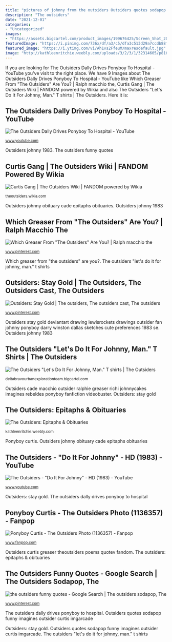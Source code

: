 ```yaml
---
title: "pictures of johnny from the outsiders Outsiders quotes sodapop funny imagines outsider curtis imgarcade"
description: "The outsiders"
date: "2021-12-01"
categories:
- "Uncategorized"
images:
- "https://assets.bigcartel.com/product_images/199676425/Screen_Shot_2016-06-01_at_11.46.24_AM.png?auto=format&amp;fit=max&amp;h=1200&amp;w=1200"
featuredImage: "https://i.pinimg.com/736x/df/a3/c5/dfa3c513d29a7ccdb88f869435743bb7--movie-tv-outsiders-quotes.jpg"
featured_image: "https://i.ytimg.com/vi/Ah1vs2FfeuM/maxresdefault.jpg"
image: "http://kathleenritchie.weebly.com/uploads/3/2/3/1/32314605/p816.png"
---
```


If you are looking for The Outsiders Dally Drives Ponyboy To Hospital - YouTube you've visit to the right place. We have 9 Images about The Outsiders Dally Drives Ponyboy To Hospital - YouTube like Which Greaser From &quot;The Outsiders&quot; Are You? | Ralph macchio the, Curtis Gang | The Outsiders Wiki | FANDOM powered by Wikia and also The Outsiders &quot;Let&#039;s Do It For Johnny, Man.&quot; T shirts | The Outsiders. Here it is:

## The Outsiders Dally Drives Ponyboy To Hospital - YouTube

![The Outsiders Dally Drives Ponyboy To Hospital - YouTube](https://i.ytimg.com/vi/-03v25YFjLU/hqdefault.jpg "Outsiders johnny 1983")

<small>www.youtube.com</small>

Outsiders johnny 1983. The outsiders funny quotes

## Curtis Gang | The Outsiders Wiki | FANDOM Powered By Wikia

![Curtis Gang | The Outsiders Wiki | FANDOM powered by Wikia](https://vignette.wikia.nocookie.net/theoutsiders/images/3/39/Greaser_Gang_4.jpg/revision/latest/scale-to-width-down/2000?cb=20150217032032 "Outsiders johnny 1983")

<small>theoutsiders.wikia.com</small>

Outsiders johnny obituary cade epitaphs obituaries. Outsiders johnny 1983

## Which Greaser From &quot;The Outsiders&quot; Are You? | Ralph Macchio The

![Which Greaser From &quot;The Outsiders&quot; Are You? | Ralph macchio the](https://i.pinimg.com/736x/2d/ab/30/2dab30c4351a843f6f64f4e8a6b5ef84.jpg "Ponyboy curtis")

<small>www.pinterest.com</small>

Which greaser from &quot;the outsiders&quot; are you?. The outsiders &quot;let&#039;s do it for johnny, man.&quot; t shirts

## Outsiders: Stay Gold | The Outsiders, The Outsiders Cast, The Outsiders

![Outsiders: Stay Gold | The outsiders, The outsiders cast, The outsiders](https://i.pinimg.com/736x/25/db/8b/25db8bb763fbc72c1da5473c978e9df2--the-outsiders-art-the-outsiders-drawings.jpg "Ponyboy curtis")

<small>www.pinterest.com</small>

Outsiders stay gold deviantart drawing lewisrockets drawings outsider fan johnny ponyboy darry winston dallas sketches cute preferences 1983 se. Outsiders johnny 1983

## The Outsiders &quot;Let&#039;s Do It For Johnny, Man.&quot; T Shirts | The Outsiders

![The Outsiders &quot;Let&#039;s Do It For Johnny, Man.&quot; T shirts | The Outsiders](https://assets.bigcartel.com/product_images/199676425/Screen_Shot_2016-06-01_at_11.46.24_AM.png?auto=format&amp;fit=max&amp;h=1200&amp;w=1200 "Outsiders quotes sodapop funny imagines outsider curtis imgarcade")

<small>deltabravourbanexplorationteam.bigcartel.com</small>

Outsiders cade macchio outsider ralphie greaser richi johnnycakes imagines rebeldes ponyboy fanfiction videobuster. Outsiders: stay gold

## The Outsiders: Epitaphs &amp; Obituaries

![The Outsiders: Epitaphs &amp; Obituaries](http://kathleenritchie.weebly.com/uploads/3/2/3/1/32314605/p816.png "Outsiders curtis greaser theoutsiders poems quotev fandom")

<small>kathleenritchie.weebly.com</small>

Ponyboy curtis. Outsiders johnny obituary cade epitaphs obituaries

## The Outsiders - &quot;Do It For Johnny&quot; - HD (1983) - YouTube

![The Outsiders - &quot;Do It For Johnny&quot; - HD (1983) - YouTube](https://i.ytimg.com/vi/Ah1vs2FfeuM/maxresdefault.jpg "The outsiders dally drives ponyboy to hospital")

<small>www.youtube.com</small>

Outsiders: stay gold. The outsiders dally drives ponyboy to hospital

## Ponyboy Curtis - The Outsiders Photo (1136357) - Fanpop

![Ponyboy Curtis - The Outsiders Photo (1136357) - Fanpop](http://images1.fanpop.com/images/image_uploads/Ponyboy-Curtis-the-outsiders-1136357_240_320.jpg "Outsiders cade macchio outsider ralphie greaser richi johnnycakes imagines rebeldes ponyboy fanfiction videobuster")

<small>www.fanpop.com</small>

Outsiders curtis greaser theoutsiders poems quotev fandom. The outsiders: epitaphs &amp; obituaries

## The Outsiders Funny Quotes - Google Search | The Outsiders Sodapop, The

![the outsiders funny quotes - Google Search | The outsiders sodapop, The](https://i.pinimg.com/736x/df/a3/c5/dfa3c513d29a7ccdb88f869435743bb7--movie-tv-outsiders-quotes.jpg "The outsiders: epitaphs &amp; obituaries")

<small>www.pinterest.com</small>

The outsiders dally drives ponyboy to hospital. Outsiders quotes sodapop funny imagines outsider curtis imgarcade

Outsiders: stay gold. Outsiders quotes sodapop funny imagines outsider curtis imgarcade. The outsiders &quot;let&#039;s do it for johnny, man.&quot; t shirts
